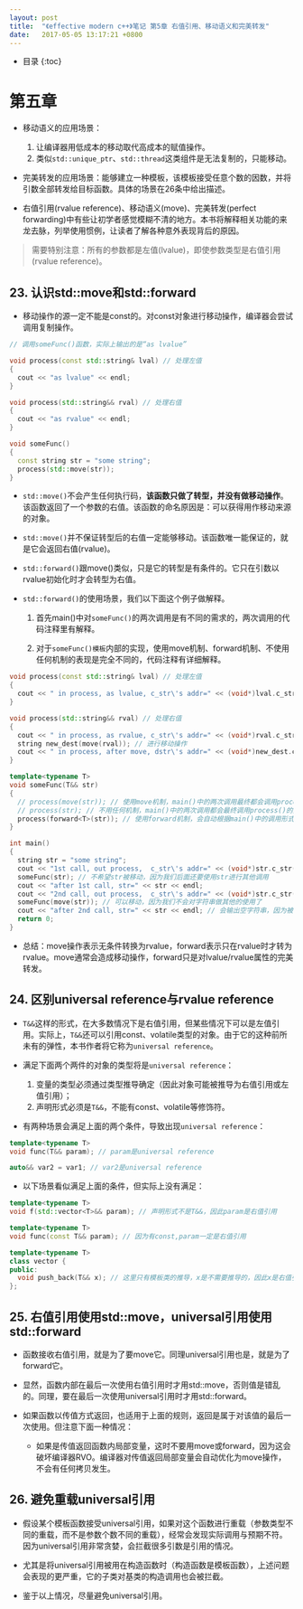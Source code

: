 ```yaml
---
layout: post
title:  "《effective modern c++》笔记 第5章 右值引用、移动语义和完美转发"
date:   2017-05-05 13:17:21 +0800
---
```


* 目录
{:toc}

# 第五章

* 移动语义的应用场景：

  1. 让编译器用低成本的移动取代高成本的赋值操作。
  2. 类似`std::unique_ptr`、`std::thread`这类组件是无法复制的，只能移动。

* 完美转发的应用场景：能够建立一种模板，该模板接受任意个数的因数，并将引数全部转发给目标函数。具体的场景在26条中给出描述。

* 右值引用(rvalue reference)、移动语义(move)、完美转发(perfect forwarding)中有些让初学者感觉模糊不清的地方。本书将解释相关功能的来龙去脉，列举使用惯例，让读者了解各种意外表现背后的原因。

> 需要特别注意：所有的参数都是左值(lvalue)，即使参数类型是右值引用(rvalue reference)。

## 23. 认识std::move和std::forward

* 移动操作的源一定不能是const的。对const对象进行移动操作，编译器会尝试调用复制操作。

```c++
// 调用someFunc()函数，实际上输出的是“as lvalue”

void process(const std::string& lval) // 处理左值
{
  cout << "as lvalue" << endl;
}

void process(std::string&& rval) // 处理右值
{
  cout << "as rvalue" << endl;
}

void someFunc()
{
  const string str = "some string";
  process(std::move(str));
}
```

* `std::move()`不会产生任何执行码，**该函数只做了转型，并没有做移动操作**。该函数返回了一个参数的右值。该函数的命名原因是：可以获得用作移动来源的对象。

* `std::move()`并不保证转型后的右值一定能够移动。该函数唯一能保证的，就是它会返回右值(rvalue)。

* `std::forward()`跟move()类似，只是它的转型是有条件的。它只在引数以rvalue初始化时才会转型为右值。

* `std::forward()`的使用场景，我们以下面这个例子做解释。

  1. 首先main()中对`someFunc()`的两次调用是有不同的需求的，两次调用的代码注释里有解释。

  2. 对于`someFunc()模板`内部的实现，使用move机制、forward机制、不使用任何机制的表现是完全不同的，代码注释有详细解释。

```c++
void process(const std::string& lval) // 处理左值
{
  cout << " in process, as lvalue, c_str\'s addr=" << (void*)lval.c_str() << endl;
}

void process(std::string&& rval) // 处理右值
{
  cout << " in process, as rvalue, c_str\'s addr=" << (void*)rval.c_str() << endl;
  string new_dest(move(rval)); // 进行移动操作
  cout << " in process, after move, dstr\'s addr=" << (void*)new_dest.c_str() << endl;
}

template<typename T>
void someFunc(T&& str)
{
  // process(move(str)); // 使用move机制，main()中的两次调用最终都会调用process()的处理右值的版本
  // process(str); // 不用任何机制，main()中的两次调用都会最终调用process()的处理左值的版本（str的类型是string&，推导规则在第1节有详细说明）
  process(forward<T>(str)); // 使用forward机制，会自动根据main()中的调用形式，转发给不同的process()版本
}

int main()
{
  string str = "some string";
  cout << "1st call, out process,  c_str\'s addr=" << (void*)str.c_str() << endl;
  someFunc(str); // 不希望str被移动，因为我们后面还要使用str进行其他调用
  cout << "after 1st call, str=" << str << endl;
  cout << "2nd call, out process,  c_str\'s addr=" << (void*)str.c_str() << endl;
  someFunc(move(str)); // 可以移动，因为我们不会对字符串做其他的使用了
  cout << "after 2nd call, str=" << str << endl; // 会输出空字符串，因为被移动了
  return 0;
}
```

* 总结：move操作表示无条件转换为rvalue，forward表示只在rvalue时才转为rvalue。move通常会造成移动操作，forward只是对lvalue/rvalue属性的完美转发。

## 24. 区别universal reference与rvalue reference

* `T&&`这样的形式，在大多数情况下是右值引用，但某些情况下可以是左值引用。实际上，`T&&`还可以引用const、volatile类型的对象。由于它的这种前所未有的弹性，本书作者将它称为`universal reference`。

* 满足下面两个两件的对象的类型将是`universal reference`：

  1. 变量的类型必须通过类型推导确定（因此对象可能被推导为右值引用或左值引用）；
  2. 声明形式必须是`T&&`，不能有const、volatile等修饰符。

* 有两种场景会满足上面的两个条件，导致出现`universal reference`：

```c++
template<typename T>
void func(T&& param); // param是universal reference

auto&& var2 = var1; // var2是universal reference
```

* 以下场景看似满足上面的条件，但实际上没有满足：

```c++
template<typename T>
void f(std::vector<T>&& param); // 声明形式不是T&&，因此param是右值引用

template<typename T>
void func(const T&& param); // 因为有const,param一定是右值引用

template<typename T>
class vector {
public:
  void push_back(T&& x); // 这里只有模板类的推导，x是不需要推导的，因此x是右值引用
};
```

## 25. 右值引用使用std::move，universal引用使用std::forward

* 函数接收右值引用，就是为了要move它。同理universal引用也是，就是为了forward它。

* 显然，函数内部在最后一次使用右值引用时才用std::move，否则值是错乱的。同理，要在最后一次使用universal引用时才用std::forward。

* 如果函数以传值方式返回，也适用于上面的规则，返回是属于对该值的最后一次使用。但注意下面一种情况：

   * 如果是传值返回函数内局部变量，这时不要用move或forward，因为这会破坏编译器RVO。编译器对传值返回局部变量会自动优化为move操作，不会有任何拷贝发生。

## 26. 避免重载universal引用

* 假设某个模板函数接受universal引用，如果对这个函数进行重载（参数类型不同的重载，而不是参数个数不同的重载），经常会发现实际调用与预期不符。因为universal引用非常贪婪，会拦截很多引数是引用的情况。

* 尤其是将universal引用被用在构造函数时（构造函数是模板函数），上述问题会表现的更严重，它的子类对基类的构造调用也会被拦截。

* 鉴于以上情况，尽量避免universal引用。


